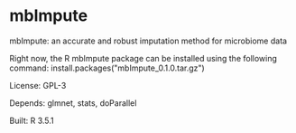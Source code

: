 # mbImpute
mbImpute: an accurate and robust imputation method for microbiome data

Right now, the R mbImpute package can be installed using the following command:
install.packages("mbImpute_0.1.0.tar.gz")

License: GPL-3

Depends: glmnet, stats, doParallel

Built: R 3.5.1
